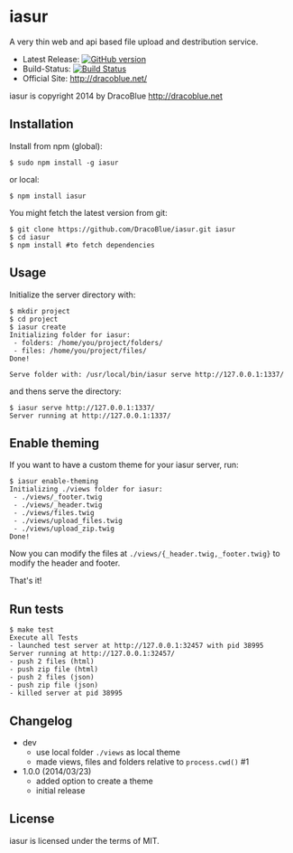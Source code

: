 # iasur

A very thin web and api based file upload and destribution service.

* Latest Release: [![GitHub version](https://badge.fury.io/gh/DracoBlue%2Fiasur.png)](https://github.com/DracoBlue/iasur/releases)
* Build-Status: [![Build Status](https://travis-ci.org/DracoBlue/iasur.png?branch=master)](https://travis-ci.org/DracoBlue/iasur)
* Official Site: http://dracoblue.net/

iasur is copyright 2014 by DracoBlue http://dracoblue.net

## Installation

Install from npm (global):

``` console
$ sudo npm install -g iasur
```

or local:

``` console
$ npm install iasur
```

You might fetch the latest version from git:

``` console
$ git clone https://github.com/DracoBlue/iasur.git iasur
$ cd iasur
$ npm install #to fetch dependencies
```

## Usage

Initialize the server directory with:

``` console
$ mkdir project
$ cd project
$ iasur create
Initializing folder for iasur:
 - folders: /home/you/project/folders/
 - files: /home/you/project/files/
Done!

Serve folder with: /usr/local/bin/iasur serve http://127.0.0.1:1337/
```

and thens serve the directory:

``` console
$ iasur serve http://127.0.0.1:1337/
Server running at http://127.0.0.1:1337/
```

## Enable theming

If you want to have a custom theme for your iasur server, run:

``` console
$ iasur enable-theming
Initializing ./views folder for iasur:
 - ./views/_footer.twig
 - ./views/_header.twig
 - ./views/files.twig
 - ./views/upload_files.twig
 - ./views/upload_zip.twig
Done!
```

Now you can modify the files at `./views/{_header.twig,_footer.twig}` to modify the header and footer.

That's it!

## Run tests

``` console
$ make test
Execute all Tests
- launched test server at http://127.0.0.1:32457 with pid 38995
Server running at http://127.0.0.1:32457/
- push 2 files (html)
- push zip file (html)
- push 2 files (json)
- push zip file (json)
- killed server at pid 38995
```

## Changelog

* dev
  - use local folder `./views` as local theme
  - made views, files and folders relative to `process.cwd()` #1
* 1.0.0 (2014/03/23)
  - added option to create a theme
  - initial release

## License

iasur is licensed under the terms of MIT.